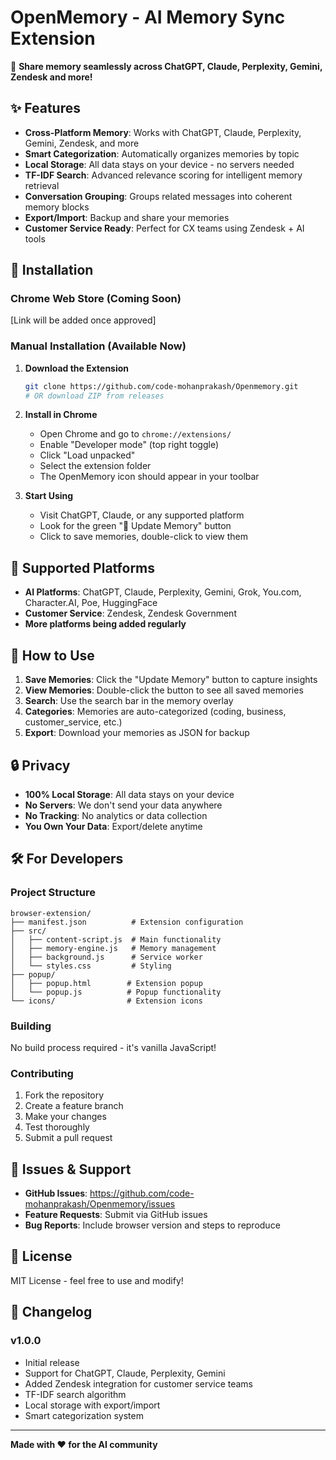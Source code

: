# OpenMemory - AI Memory Sync Extension

🧠 **Share memory seamlessly across ChatGPT, Claude, Perplexity, Gemini, Zendesk and more!**

## ✨ Features

- **Cross-Platform Memory**: Works with ChatGPT, Claude, Perplexity, Gemini, Zendesk, and more
- **Smart Categorization**: Automatically organizes memories by topic 
- **Local Storage**: All data stays on your device - no servers needed
- **TF-IDF Search**: Advanced relevance scoring for intelligent memory retrieval
- **Conversation Grouping**: Groups related messages into coherent memory blocks
- **Export/Import**: Backup and share your memories
- **Customer Service Ready**: Perfect for CX teams using Zendesk + AI tools

## 🚀 Installation

### Chrome Web Store (Coming Soon)
[Link will be added once approved]

### Manual Installation (Available Now)

1. **Download the Extension**
   ```bash
   git clone https://github.com/code-mohanprakash/Openmemory.git
   # OR download ZIP from releases
   ```

2. **Install in Chrome**
   - Open Chrome and go to `chrome://extensions/`
   - Enable "Developer mode" (top right toggle)
   - Click "Load unpacked"
   - Select the extension folder
   - The OpenMemory icon should appear in your toolbar

3. **Start Using**
   - Visit ChatGPT, Claude, or any supported platform
   - Look for the green "🔄 Update Memory" button
   - Click to save memories, double-click to view them

## 🎯 Supported Platforms

- **AI Platforms**: ChatGPT, Claude, Perplexity, Gemini, Grok, You.com, Character.AI, Poe, HuggingFace
- **Customer Service**: Zendesk, Zendesk Government
- **More platforms being added regularly**

## 📱 How to Use

1. **Save Memories**: Click the "Update Memory" button to capture insights
2. **View Memories**: Double-click the button to see all saved memories
3. **Search**: Use the search bar in the memory overlay
4. **Categories**: Memories are auto-categorized (coding, business, customer_service, etc.)
5. **Export**: Download your memories as JSON for backup

## 🔒 Privacy

- **100% Local Storage**: All data stays on your device
- **No Servers**: We don't send your data anywhere
- **No Tracking**: No analytics or data collection
- **You Own Your Data**: Export/delete anytime

## 🛠️ For Developers

### Project Structure
```
browser-extension/
├── manifest.json          # Extension configuration
├── src/
│   ├── content-script.js  # Main functionality
│   ├── memory-engine.js   # Memory management
│   ├── background.js      # Service worker
│   └── styles.css         # Styling
├── popup/
│   ├── popup.html        # Extension popup
│   └── popup.js          # Popup functionality
└── icons/                # Extension icons
```

### Building
No build process required - it's vanilla JavaScript!

### Contributing
1. Fork the repository
2. Create a feature branch
3. Make your changes
4. Test thoroughly
5. Submit a pull request

## 🐛 Issues & Support

- **GitHub Issues**: https://github.com/code-mohanprakash/Openmemory/issues
- **Feature Requests**: Submit via GitHub issues
- **Bug Reports**: Include browser version and steps to reproduce

## 📄 License

MIT License - feel free to use and modify!

## 🎉 Changelog

### v1.0.0
- Initial release
- Support for ChatGPT, Claude, Perplexity, Gemini
- Added Zendesk integration for customer service teams
- TF-IDF search algorithm
- Local storage with export/import
- Smart categorization system

---

**Made with ❤️ for the AI community**